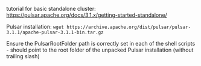 tutorial for basic standalone cluster: https://pulsar.apache.org/docs/3.1.x/getting-started-standalone/  

Pulsar installation: `wget https://archive.apache.org/dist/pulsar/pulsar-3.1.1/apache-pulsar-3.1.1-bin.tar.gz`  

Ensure the PulsarRootFolder path is correctly set in each of the shell scripts  
\- should point to the root folder of the unpacked Pulsar installation (without trailing slash)  
